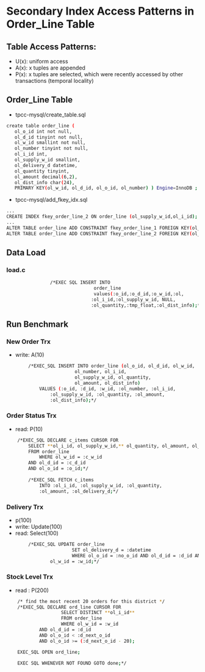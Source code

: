# Secondary Index Access Patterns in Order_Line Table

## Table Access Patterns:
- U(x): uniform access
- A(x): x tuples are appended
- P(x): x tuples are selected, which were recently accessed by other transactions (temporal locality)

## Order_Line Table
- tpcc-mysql/create_table.sql
 ```bash
create table order_line (
	ol_o_id int not null,
	ol_d_id tinyint not null,
	ol_w_id smallint not null,
	ol_number tinyint not null,
	ol_i_id int,
	ol_supply_w_id smallint,
	ol_delivery_d datetime,
	ol_quantity tinyint,
	ol_amount decimal(6,2),
	ol_dist_info char(24),
	PRIMARY KEY(ol_w_id, ol_d_id, ol_o_id, ol_number) ) Engine=InnoDB ;
 ```
 - tpcc-mysql/add_fkey_idx.sql
 ```bash
...
CREATE INDEX fkey_order_line_2 ON order_line (ol_supply_w_id,ol_i_id);
...
ALTER TABLE order_line ADD CONSTRAINT fkey_order_line_1 FOREIGN KEY(ol_w_id,ol_d_id,ol_o_id) REFERENCES orders(o_w_id,o_d_id,o_id);
ALTER TABLE order_line ADD CONSTRAINT fkey_order_line_2 FOREIGN KEY(ol_supply_w_id,ol_i_id) REFERENCES stock(s_w_id,s_i_id);
 ```
 
## Data Load
### load.c
```bash
			    /*EXEC SQL INSERT INTO
				                order_line
				                values(:o_id,:o_d_id,:o_w_id,:ol,
						       :ol_i_id,:ol_supply_w_id, NULL,
						       :ol_quantity,:tmp_float,:ol_dist_info);*/
```
## Run Benchmark

### New Order Trx
- write: A(10)
```bash
		/*EXEC_SQL INSERT INTO order_line (ol_o_id, ol_d_id, ol_w_id, 
						 ol_number, ol_i_id, 
						 ol_supply_w_id, ol_quantity, 
						 ol_amount, ol_dist_info)
			VALUES (:o_id, :d_id, :w_id, :ol_number, :ol_i_id,
				:ol_supply_w_id, :ol_quantity, :ol_amount,
				:ol_dist_info);*/
```
### Order Status Trx
- read: P(10)

```bash
	/*EXEC_SQL DECLARE c_items CURSOR FOR
		SELECT **ol_i_id, ol_supply_w_id,** ol_quantity, ol_amount, ol_delivery_d
		FROM order_line
	        WHERE ol_w_id = :c_w_id
		AND ol_d_id = :c_d_id
		AND ol_o_id = :o_id;*/
    
		/*EXEC_SQL FETCH c_items
			INTO :ol_i_id, :ol_supply_w_id, :ol_quantity,
			:ol_amount, :ol_delivery_d;*/
```
### Delivery Trx
- p(100)
- write: Update(100)
- read: Select(100)
```bash
		/*EXEC_SQL UPDATE order_line
		                SET ol_delivery_d = :datetime
		                WHERE ol_o_id = :no_o_id AND ol_d_id = :d_id AND
				ol_w_id = :w_id;*/
```
### Stock Level Trx
- read : P(200)
```bash
	/* find the most recent 20 orders for this district */
	/*EXEC_SQL DECLARE ord_line CURSOR FOR
	                SELECT DISTINCT **ol_i_id**
	                FROM order_line
	                WHERE ol_w_id = :w_id
			AND ol_d_id = :d_id
			AND ol_o_id < :d_next_o_id
			AND ol_o_id >= (:d_next_o_id - 20);

	EXEC_SQL OPEN ord_line;

	EXEC SQL WHENEVER NOT FOUND GOTO done;*/
```




